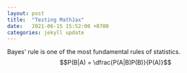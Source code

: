 ```yaml
---
layout: post
title:  "Testing MathJax"
date:   2021-06-15 15:52:00 +0700
categories: jekyll update
---
```

Bayes' rule is one of the most fundamental rules of statistics.
$$P(B|A) = \dfrac{P(A|B)P(B)}{P(A)}$$
